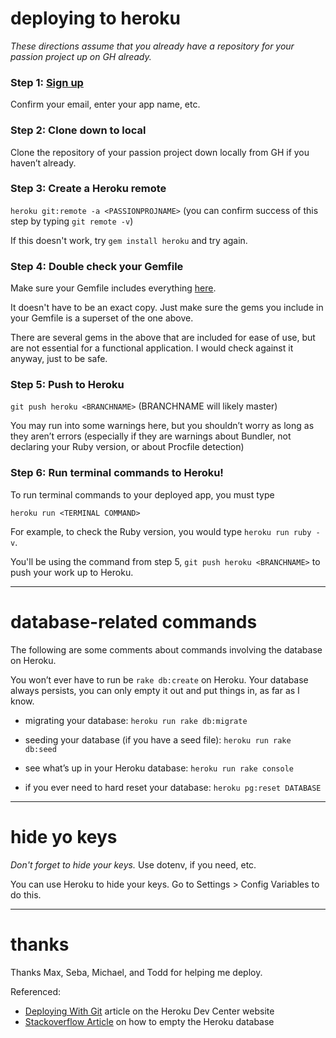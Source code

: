 # deploying to heroku

_These directions assume that you already have a repository for your passion project up on GH already._

### Step 1: [Sign up](https://signup.heroku.com/)

Confirm your email, enter your app name, etc.

### Step 2: Clone down to local

Clone the repository of your passion project down locally from GH if you haven’t already.

### Step 3: Create a Heroku remote

`heroku git:remote -a <PASSIONPROJNAME>` (you can confirm success of this step by typing `git remote -v`)

If this doesn't work, try `gem install heroku` and try again.

### Step 4: Double check your Gemfile

Make sure your Gemfile includes everything [here](https://github.com/parkyngj/sinatra-mvc-skeleton/blob/master/Gemfile).

It doesn't have to be an exact copy. Just make sure the gems you include in your Gemfile is a superset of the one above.

There are several gems in the above that are included for ease of use, but are not essential for a functional application. I would check against it anyway, just to be safe.

### Step 5: Push to Heroku

`git push heroku <BRANCHNAME>` (BRANCHNAME will likely master)

You may run into some warnings here, but you shouldn’t worry as long as they aren’t errors (especially if they are warnings about Bundler, not declaring your Ruby version, or about Procfile detection)

### Step 6: Run terminal commands to Heroku!

To run terminal commands to your deployed app, you must type

`heroku run <TERMINAL COMMAND>`

For example, to check the Ruby version, you would type `heroku run ruby -v`.

You'll be using the command from step 5, `git push heroku <BRANCHNAME>` to push your work up to Heroku.

----

# database-related commands

The following are some comments about commands involving the database on Heroku.

You won’t ever have to run be `rake db:create` on Heroku. Your database always persists, you can only empty it out and put things in, as far as I know.

* migrating your database: `heroku run rake db:migrate`

* seeding your database (if you have a seed file): `heroku run rake db:seed`

* see what’s up in your Heroku database: `heroku run rake console`

* if you ever need to hard reset your database: `heroku pg:reset DATABASE`

----

# hide yo keys

_Don't forget to hide your keys._ Use dotenv, if you need, etc.

You can use Heroku to hide your keys. Go to Settings > Config Variables to do this.

----

# thanks

Thanks Max, Seba, Michael, and Todd for helping me deploy.

Referenced:

* [Deploying With Git](https://devcenter.heroku.com/articles/git) article on the Heroku Dev Center website
* [Stackoverflow Article](http://stackoverflow.com/questions/4820549/how-to-empty-db-in-heroku) on how to empty the Heroku database

